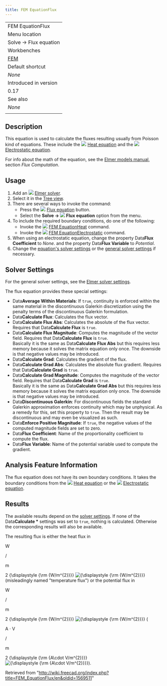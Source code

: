 ```yaml
---
title: FEM EquationFlux
---
```


|                                       |
| ------------------------------------- |
| FEM EquationFlux                      |
| Menu location                         |
| Solve → Flux equation                 |
| Workbenches                           |
| [FEM](/FEM_Workbench "FEM Workbench") |
| Default shortcut                      |
| _None_                                |
| Introduced in version                 |
| 0.17                                  |
| See also                              |
| _None_                                |
|                                       |

## Description

This equation is used to calculate the fluxes resulting usually from Poisson kind of equations. These include the ![](/images/FEM_EquationHeat.svg) [Heat equation](/FEM_EquationHeat "FEM EquationHeat") and the ![](/images/FEM_EquationElectrostatic.svg) [Electrostatic equation](/FEM_EquationElectrostatic "FEM EquationElectrostatic").

For info about the math of the equation, see the [Elmer models manual](https://www.elmerfem.org/blog/documentation/), section _Flux Computation_.

## Usage

1. Add an ![](/images/FEM_SolverElmer.svg) [Elmer solver](/FEM_SolverElmer#Equations "FEM SolverElmer").
2. Select it in the [Tree view](/Tree_view "Tree view").
3. There are several ways to invoke the command:
   - Press the ![](/images/FEM_EquationFlux.svg) [Flux equation](/FEM_EquationFlux "FEM EquationFlux") button.
   - Select the **Solve → ![](/images/FEM_EquationFlux.svg) Flux equation** option from the menu.
4. To include the required boundary conditions, do one of the following:
   - Invoke the ![](/images/FEM_EquationHeat.svg) [FEM EquationHeat](/FEM_EquationHeat "FEM EquationHeat") command.
   - Invoke the ![](/images/FEM_EquationElectrostatic.svg) [FEM EquationElectrostatic](/FEM_EquationElectrostatic "FEM EquationElectrostatic") command.
5. When using an electrostatic equation, change the property Data**Flux Coefficient** to _None_. and the property Data**Flux Variable** to _Potential_.
6. Change the [equation's solver settings](#Solver_Settings) or the [general solver settings](/FEM_SolverElmer_SolverSettings "FEM SolverElmer SolverSettings") if necessary.

## Solver Settings

For the general solver settings, see the [Elmer solver settings](/FEM_SolverElmer_SolverSettings "FEM SolverElmer SolverSettings").

The flux equation provides these special settings:

- Data**Average Within Materials**: If `true`, continuity is enforced within the same material in the discontinuous Galerkin discretization using the penalty terms of the discontinuous Galerkin formulation.
- Data**Calculate Flux**: Calculates the flux vector.
- Data**Calculate Flux Abs**: Calculates the absolute of the flux vector. Requires that Data**Calculate Flux** is `true`.
- Data**Calculate Flux Magnitude**: Computes the magnitude of the vector field. Requires that Data**Calculate Flux** is `true`.  
  Basically it is the same as Data**Calculate Flux Abs** but this requires less memory because it solves the matrix equation only once. The downside is that negative values may be introduced.
- Data**Calculate Grad**: Calculates the gradient of the flux.
- Data**Calculate Grad Abs**: Calculates the absolute flux gradient. Requires that Data**Calculate Grad** is `true`.
- Data**Calculate Grad Magnitude**: Computes the magnitude of the vector field. Requires that Data**Calculate Grad** is `true`.  
  Basically it is the same as Data**Calculate Grad Abs** but this requires less memory because it solves the matrix equation only once. The downside is that negative values may be introduced.
- Data**Discontinuous Galerkin**: For discontinuous fields the standard Galerkin approximation enforces continuity which may be unphysical. As a remedy for this, set this property to `true`. Then the result may be discontinuous and may even be visualized as such.
- Data**Enforce Positive Magnitude**: If `true`, the negative values of the computed magnitude fields are set to zero.
- Data**Flux Coefficient**: Name of the proportionality coefficient to compute the flux.
- Data**Flux Variable**: Name of the potential variable used to compute the gradient.

## Analysis Feature Information

The flux equation does not have its own boundary conditions. It takes the boundary conditions from the ![](/images/FEM_EquationHeat.svg) [Heat equation](/FEM_EquationHeat "FEM EquationHeat") or the ![](/images/FEM_EquationElectrostatic.svg) [Electrostatic equation](/FEM_EquationElectrostatic "FEM EquationElectrostatic").

## Results

The available results depend on the [solver settings](#Solver_Settings). If none of the Data**Calculate \*** settings was set to `true`, nothing is calculated. Otherwise the corresponding results will also be available.

The resulting flux is either the heat flux in

W

/

m

2
{\displaystyle {\rm {W/m^{2}}}}
![{\displaystyle {\rm {W/m^{2}}}}](https://wikimedia.org/api/rest_v1/media/math/render/svg/6840d235c91399b9bd42d984a7c61a4c68931051) (misleadingly named "temperature flux") or the potential flux in

W

/

m

2
{\displaystyle {\rm {W/m^{2}}}}
![{\displaystyle {\rm {W/m^{2}}}}](https://wikimedia.org/api/rest_v1/media/math/render/svg/6840d235c91399b9bd42d984a7c61a4c68931051) (

A
⋅
V

/

m

2
{\displaystyle {\rm {A\cdot V/m^{2}}}}
![{\displaystyle {\rm {A\cdot V/m^{2}}}}](https://wikimedia.org/api/rest_v1/media/math/render/svg/e2ec7f7c1ba96543ef2144a3b989a0e9fe7dc933)).

Retrieved from "<http://wiki.freecad.org/index.php?title=FEM_EquationFlux/en&oldid=1569511>"
